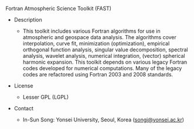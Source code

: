 Fortran Atmospheric Science Toolkit (FAST)

- Description
    - This toolkit includes various Fortran algorithms for use in atmospheric and geospace data analysis. The algorithms cover interpolation, curve fit, minimization (optimization), empirical orthogonal function analysis, singular value decomposition, spectral analysis, wavelet analysis, numerical integration, (vector) spherical harmonic expansion. This toolkit depends on various legacy Fortran codes developed for numerical computations. Many of the legacy codes are refactored using Fortran 2003 and 2008 standards.

- License
    - Lesser GPL (LGPL)

- Contact
    - In-Sun Song: Yonsei University, Seoul, Korea (songi@yonsei.ac.kr)
